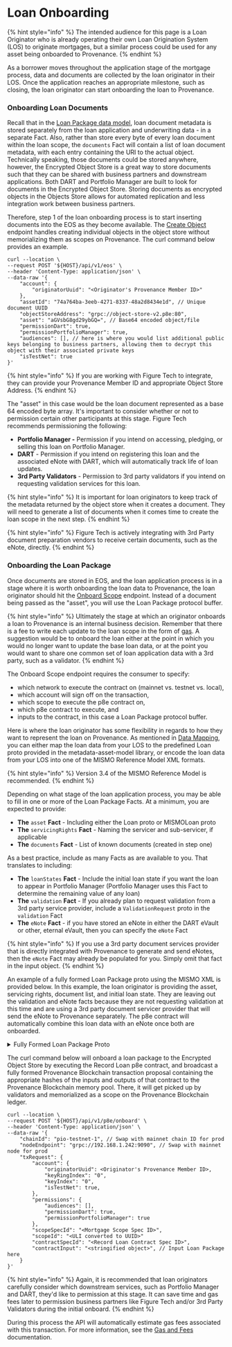 # Loan Onboarding

{% hint style="info" %}
The intended audience for this page is a Loan Originator who is already operating their own Loan Origination System (LOS) to originate mortgages, but a similar process could be used for any asset being onboarded to Provenance.
{% endhint %}

As a borrower moves throughout the application stage of the mortgage process, data and documents are collected by the loan originator in their LOS. Once the application reaches an appropriate milestone, such as closing, the loan originator can start onboarding the loan to Provenance.

### Onboarding Loan Documents

Recall that in the [Loan Package data model](https://docs.provenance.io/integrating/asset-originators-guide/loan-onboarding-service/data-mapping), loan document metadata is stored separately from the loan application and underwriting data - in a separate Fact. Also, rather than store every byte of every loan document within the loan scope, the `documents` Fact will contain a list of loan document metadata, with each entry containing the URI to the actual object. Technically speaking, those documents could be stored anywhere, however, the Encrypted Object Store is a great way to store documents such that they can be shared with business partners and downstream applications. Both DART and Portfolio Manager are built to look for documents in the Encrypted Object Store. Storing documents as encrypted objects in the Objects Store allows for automated replication and less integration work between business partners.

Therefore, step 1 of the loan onboarding process is to start inserting documents into the EOS as they become available. The [Create Object](https://docs.provenance.io/integrating/asset-originators-guide/loan-onboarding-service/api-specification#create-object-in-object-store) endpoint handles creating individual objects in the object store without memorializing them as scopes on Provenance. The curl command below provides an example.

```
curl --location \
--request POST '${HOST}/api/v1/eos' \
--header 'Content-Type: application/json' \
--data-raw '{
    "account": {
        "originatorUuid": "<Originator's Provenance Member ID>"
    },
    "assetId": "74a764ba-3eeb-4271-8337-48a2d8434e1d", // Unique document UUID
    "objectStoreAddress": "grpc://object-store-v2.p8e:80",
    "asset": "aGVsbG8gd29ybGQ=", // Base64 encoded object/file
    "permissionDart": true,
    "permissionPortfolioManager": true,
    "audiences": [], // here is where you would list additional public keys belonging to business partners, allowing them to decrypt this object with their associated private keys
    "isTestNet": true
}'
```

{% hint style="info" %}
If you are working with Figure Tech to integrate, they can provide your Provenance Member ID and appropriate Object Store Address.
{% endhint %}

The "asset" in this case would be the loan document represented as a base 64 encoded byte array. It's important to consider whether or not to permission certain other participants at this stage. Figure Tech recommends permissioning the following:

* **Portfolio Manager -** Permission if you intend on accessing, pledging, or selling this loan on Portfolio Manager.&#x20;
* **DART** - Permission if you intend on registering this loan and the associated eNote with DART, which will automatically track life of loan updates.
* **3rd Party Validators** - Permission to 3rd party validators if you intend on requesting validation services for this loan.

{% hint style="info" %}
It is important for loan originators to keep track of the metadata returned by the object store when it creates a document. They will need to generate a list of documents when it comes time to create the loan scope in the next step.
{% endhint %}

{% hint style="info" %}
Figure Tech is actively integrating with 3rd Party document preparation vendors to receive certain documents, such as the eNote, directly.
{% endhint %}

### Onboarding the Loan Package

Once documents are stored in EOS, and the loan application process is in a stage where it is worth onboarding the loan data to Provenance, the loan originator should hit the [Onboard Scope](https://docs.provenance.io/integrating/asset-originators-guide/loan-onboarding-service/api-specification#create-scope-tx) endpoint. Instead of a document being passed as the "asset", you will use the Loan Package protocol buffer.

{% hint style="info" %}
Ultimately the stage at which an originator onboards a loan to Provenance is an internal business decision. Remember that there is a fee to write each update to the loan scope in the form of [gas](../../../../blockchain/basics/gas-and-fees.md). A suggestion would be to onboard the loan either at the point in which you would no longer want to update the base loan data, or at the point you would want to share one common set of loan application data with a 3rd party, such as a validator.
{% endhint %}

The Onboard Scope endpoint requires the consumer to specify:

* which network to execute the contract on (mainnet vs. testnet vs. local),
* which account will sign off on the transaction,
* which scope to execute the p8e contract on,
* which p8e contract to execute, and&#x20;
* inputs to the contract, in this case a Loan Package protocol buffer.

Here is where the loan originator has some flexibility in regards to how they want to represent the loan on Provenance. As mentioned in [Data Mapping](../../lending-ecosystem/data-mapping.md), you can either map the loan data from your LOS to the predefined Loan proto provided in the metadata-asset-model library, or encode the loan data from your LOS into one of the MISMO Reference Model XML formats.

{% hint style="info" %}
Version 3.4 of the MISMO Reference Model is recommended.
{% endhint %}

Depending on what stage of the loan application process, you may be able to fill in one or more of the Loan Package Facts. At a minimum, you are expected to provide:

* **The** `asset` **Fact** - Including either the Loan proto or MISMOLoan proto
* **The** `servicingRights` **Fact** - Naming the servicer and sub-servicer, if applicable
* **The** `documents` **Fact** - List of known documents (created in step one)

As a best practice, include as many Facts as are available to you. That translates to including:

* **The** `loanStates` **Fact** - Include the initial loan state if you want the loan to appear in Portfolio Manager (Portfolio Manager uses this Fact to determine the remaining value of any loan)
* **The** `validation` **Fact** - If you already plan to request validation from a 3rd party service provider, include a `ValidationRequest` proto in the `validation` Fact
* **The** `eNote` **Fact** - if you have stored an eNote in either the DART eVault or other, eternal eVault, then you can specify the `eNote` Fact

{% hint style="info" %}
If you use a 3rd party document services provider that is directly integrated with Provenance to generate and send eNotes, then the `eNote` Fact may already be populated for you. Simply omit that fact in the input object.
{% endhint %}

An example of a fully formed Loan Package proto using the MISMO XML is provided below. In this example, the loan originator is providing the asset, servicing rights, document list, and initial loan state. They are leaving out the validation and eNote facts because they are not requesting validation at this time and are using a 3rd party document servicer provider that will send the eNote to Provenance separately. The p8e contract will automatically combine this loan data with an eNote once both are onboarded.

<details>

<summary>Fully Formed Loan Package Proto</summary>

```
{
    "asset" : {
        "id": "<uli>",
        "type": "MORTGAGE",
        "description": "MORTGAGE LOAN-1234",
        "kv": {
            "loan": {
                "typeUrl": "<mismo loan type>",
                "uri": "<uri>",
                "data": "<base64 encoded byte array>"
            }
        }
    },
    "servicingRights": {
        "servicerUuid": "<Servicer ID>",
        "servicerName": "Loan Servicing, Inc."
    },
    "documents": [
        {
            "id": "<UUID>",
            "uri": "<EOS URI>",
            "fileName": "<Document Name>",
            "ContentType": "application/pdf",
            "documentType": "<Document Type>",
            "checksum": "<File sha512 Hash>"
        },
        ...entire list of loan documents
    ],
    "loanStates": {
        "loanId": "<uli>",
        "assetType": {
            "supertype": "MORTGAGE",
            "subtype": "JUMBO"
        },
        "currentBorrowerInfo": {
            "primary": {
                ... See Person proto
            }
        },
        loanStateList: [
            {
                ... See LoanState proto
            }
        ]
    },
    "validation": null,
    "eNote": null
}
```

</details>

The curl command below will onboard a loan package to the Encrypted Object Store by executing the Record Loan p8e contract, and broadcast a fully formed Provenance Blockchain transaction proposal containing the appropriate hashes of the inputs and outputs of that contract to the Provenance Blockchain memory pool. There, it will get picked up by validators and memorialized as a scope on the Provenance Blockchain ledger.

```
curl --location \
--request POST '${HOST}/api/v1/p8e/onboard' \
--header 'Content-Type: application/json' \
--data-raw '{
    "chainId": "pio-testnet-1", // Swap with mainnet chain ID for prod
    "nodeEndpoint": "grpc://192.168.1.242:9090", // Swap with mainnet node for prod
    "txRequest": {
        "account": {
            "originatorUuid": <Originator's Provenance Member ID>,
            "keyRingIndex": "0",
            "keyIndex": "0",
            "isTestNet": true,
        },
        "permissions": {
            "audiences": [],
            "permissionDart": true,
            "permissionPortfolioManager": true
        },
        "scopeSpecId": "<Mortgage Scope Spec ID>",
        "scopeId": "<ULI converted to UUID>"
        "contractSpecId": "<Record Loan Contract Spec ID>",
        "contractInput": "<stringified object>", // Input Loan Package here
    }
}'
```

{% hint style="info" %}
Again, it is recommended that loan originators carefully consider which downstream services, such as Portfolio Manager and DART, they'd like to permission at this stage. It can save time and gas fees later to permission business partners like Figure Tech and/or 3rd Party Validators during the initial onboard.
{% endhint %}

During this process the API will automatically estimate gas fees associated with this transaction. For more information, see the [Gas and Fees](../../../../blockchain/basics/gas-and-fees.md) documentation.
